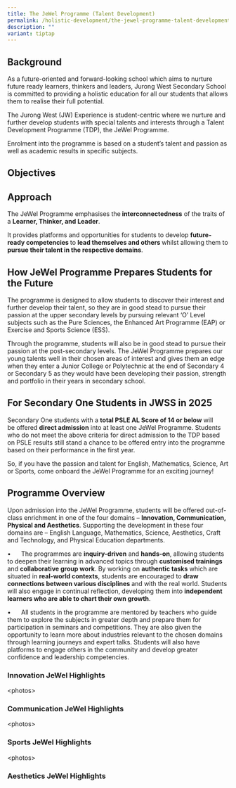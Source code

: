 ```yaml
---
title: The JeWel Programme (Talent Development)
permalink: /holistic-development/the-jewel-programme-talent-development/
description: ""
variant: tiptap
---
```

<h2>Background</h2>
<p>As a future-oriented and forward-looking school which aims to nurture
future ready learners, thinkers and leaders, Jurong West Secondary School
is committed to providing a holistic&nbsp;education for all our students
that allows them to realise their full potential.</p>
<p>The Jurong West (JW) Experience is student-centric where we nurture and
further develop students with special talents and interests through a Talent
Development Programme (TDP), the JeWel Programme.&nbsp;</p>
<p>Enrolment into the programme is based on a student’s talent and passion
as well as academic results in specific subjects.</p>
<h2>Objectives</h2>
<p></p>
<p></p>
<h2>Approach</h2>
<p>The JeWel Programme&nbsp;emphasises the<strong> interconnectedness</strong> of
the traits of a <strong>Learner, Thinker, and Leader</strong>.</p>
<p>It provides platforms and opportunities for students to develop <strong>future-ready competencies </strong>to <strong>lead themselves and others </strong>whilst
allowing them to <strong>pursue their talent in the respective domains</strong>.</p>
<h2>How JeWel Programme Prepares Students for the Future</h2>
<p>The programme is designed to allow students to discover their interest
and further develop their talent, so they are in good stead to pursue their
passion at the upper secondary levels by pursuing relevant ‘O’ Level subjects
such as the Pure Sciences, the Enhanced Art Programme (EAP) or Exercise
and Sports Science (ESS).</p>
<p>Through the programme, students will also be in good stead to pursue their
passion at the post-secondary levels. The&nbsp;JeWel Programme prepares
our young talents well in their chosen areas of interest and gives them
an edge when they enter a Junior College or Polytechnic at the end of Secondary
4 or Secondary 5 as they would have been developing their passion, strength
and portfolio in their years in secondary school.</p>
<h2><strong>For Secondary One Students in JWSS in 2025</strong></h2>
<p>Secondary One students with a&nbsp;<strong>total&nbsp;PSLE AL Score of 14&nbsp;or below</strong> will
be&nbsp;offered <strong>direct admission</strong>&nbsp;into at least one
JeWel Programme. Students who do not meet the above criteria for direct
admission to the TDP based on PSLE results&nbsp;still stand a chance&nbsp;to
be offered entry into the programme based on their performance in the first
year.</p>
<p>So, if you have the passion and talent for English, Mathematics, Science,
Art or Sports, come onboard the&nbsp;JeWel Programme for an exciting journey!&nbsp;</p>
<p></p>
<h2>Programme Overview</h2>
<p>Upon admission into the JeWel Programme, students will be offered out-of-class
enrichment in one of the four domains – <strong>Innovation, Communication, Physical and Aesthetics</strong>.
Supporting the development in these four domains are – English Language,
Mathematics, Science, Aesthetics, Craft and Technology, and Physical Education
departments.</p>
<p></p>
<p>•&nbsp;&nbsp;&nbsp;&nbsp;&nbsp; The programmes are <strong>inquiry-driven</strong> and <strong>hands-on</strong>,
allowing students to deepen their learning in advanced topics through <strong>customised trainings</strong> and <strong>collaborative group work</strong>.
By working on <strong>authentic tasks</strong> which are situated in <strong>real-world contexts</strong>,
students are encouraged to <strong>draw connections between various disciplines </strong>and
with the real world. Students will also engage in continual reflection,
developing them into <strong>independent learners who are able to chart their own growth</strong>.</p>
<p>•&nbsp;&nbsp;&nbsp;&nbsp;&nbsp; All students in the programme are mentored
by teachers who guide them to explore the subjects in greater depth and
prepare them for participation in seminars and competitions. They are also
given the opportunity to learn more about industries relevant to the chosen
domains through learning journeys and expert talks. Students will also
have platforms to engage others in the community and develop greater confidence
and leadership competencies.</p>
<p></p>
<h3>Innovation JeWel Highlights</h3>
<p>&lt;photos&gt;</p>
<h3>Communication JeWel Highlights</h3>
<p>&lt;photos&gt;</p>
<h3>Sports JeWel Highlights</h3>
<p>&lt;photos&gt;</p>
<h3>Aesthetics JeWel Highlights</h3>
<p></p>
<p></p>
<p></p>
<p></p>
<p></p>
<p></p>